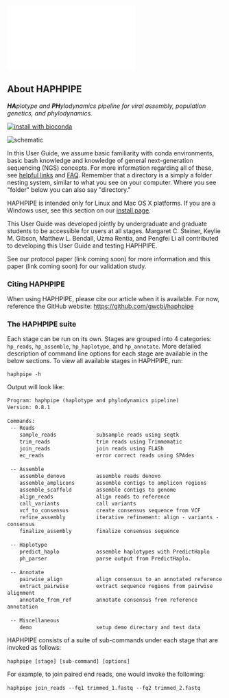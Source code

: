 ![logo](img/haphpipe_logo.pdf)

## About HAPHPIPE

_**HA**plotype and **PH**ylodynamics pipeline for viral assembly, population genetics, and phylodynamics._

[![install with bioconda](https://img.shields.io/badge/install%20with-bioconda-brightgreen.svg?style=flat)](http://bioconda.github.io/recipes/haphpipe/README.html)

![schematic](img/haphpipe_schematic.png)


In this User Guide, we assume basic familiarity with conda environments, basic bash knowledge and knowledge of general next-generation sequencing (NGS) concepts. For more information regarding all of these, see [helpful links](https://gwcbi.github.io/haphpipe_docs/help/) and [FAQ](https://gwcbi.github.io/haphpipe_docs/faq/). Remember that a directory is a simply a folder nesting system, similar to what you see on your computer. Where you see "folder" below you can also say "directory."

HAPHPIPE is intended only for Linux and Mac OS X platforms. If you are a Windows user, see this section on our [install page](https://gwcbi.github.io/haphpipe_docs/install/#windows-users). 

This User Guide was developed jointly by undergraduate and graduate students to be accessible for users at all stages. Margaret C. Steiner, Keylie M. Gibson, Matthew L. Bendall, Uzma Rentia, and Pengfei Li all contributed to developing this User Guide and testing HAPHPIPE.

See our protocol paper (link coming soon) for more information and this paper (link coming soon) for our validation study.

### Citing HAPHPIPE

When using HAPHPIPE, please cite our article when it is available. For now, reference the GitHub website: https://github.com/gwcbi/haphpipe


### The HAPHPIPE suite
Each stage can be run on its own. Stages are grouped into 4 categories: `hp_reads`, `hp_assemble`, `hp_haplotype`, and `hp_annotate`.
More detailed description of command line options for each stage are available in the below sections. To view all available stages in HAPHPIPE, run: 

```
haphpipe -h
```

Output will look like:

```
Program: haphpipe (haplotype and phylodynamics pipeline)
Version: 0.8.1

Commands:
 -- Reads
    sample_reads             subsample reads using seqtk
    trim_reads               trim reads using Trimmomatic
    join_reads               join reads using FLASh
    ec_reads                 error correct reads using SPAdes

 -- Assemble
    assemble_denovo          assemble reads denovo
    assemble_amplicons       assemble contigs to amplicon regions
    assemble_scaffold        assemble contigs to genome
    align_reads              align reads to reference
    call_variants            call variants
    vcf_to_consensus         create consensus sequence from VCF
    refine_assembly          iterative refinement: align - variants - consensus
    finalize_assembly        finalize consensus sequence

 -- Haplotype
    predict_haplo            assemble haplotypes with PredictHaplo
    ph_parser                parse output from PredictHaplo.

 -- Annotate
    pairwise_align           align consensus to an annotated reference
    extract_pairwise         extract sequence regions from pairwise alignment
    annotate_from_ref        annotate consensus from reference annotation

 -- Miscellaneous
    demo                     setup demo directory and test data

```

HAPHPIPE consists of a suite of sub-commands under each stage that are invoked as follows:

`haphpipe [stage] [sub-command] [options]`

For example, to join paired end reads, one would invoke the following:

`haphpipe join_reads --fq1 trimmed_1.fastq --fq2 trimmed_2.fastq`

